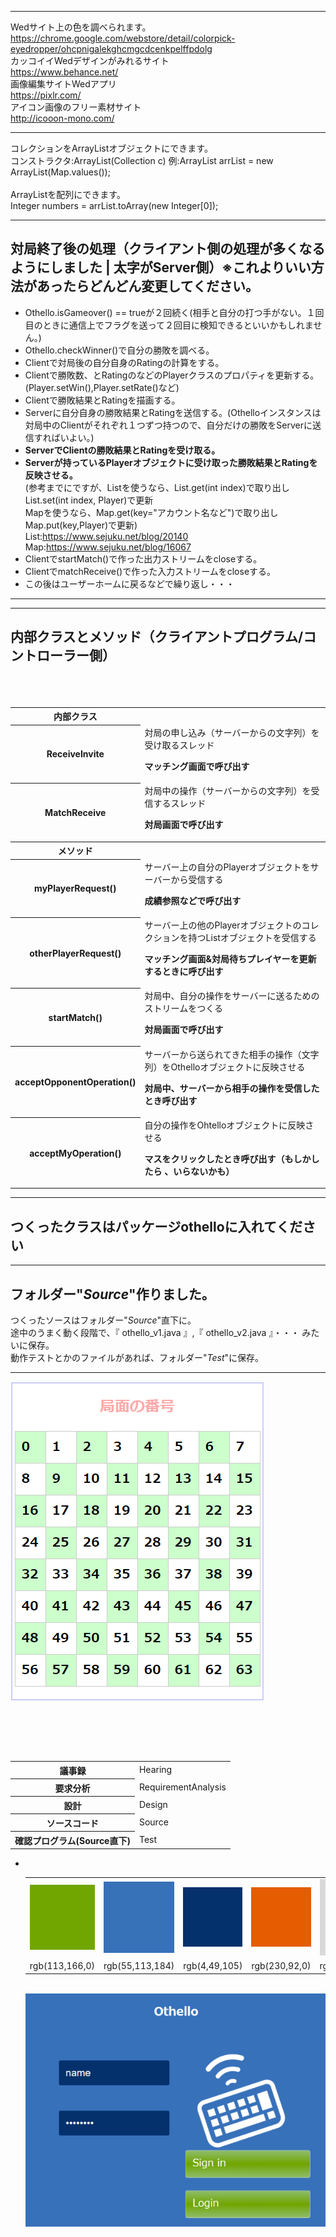 
***

Wedサイト上の色を調べられます。<br>
https://chrome.google.com/webstore/detail/colorpick-eyedropper/ohcpnigalekghcmgcdcenkpelffpdolg
<br>
カッコイイWedデザインがみれるサイト<br>
https://www.behance.net/
<br>
画像編集サイトWedアプリ<br>
https://pixlr.com/
<br>
アイコン画像のフリー素材サイト<br>
http://icooon-mono.com/
<br>

***

コレクションをArrayListオブジェクトにできます。<br>
コンストラクタ:ArrayList(Collection c)
例:ArrayList arrList = new ArrayList(Map.values());
<br><br>
ArrayListを配列にできます。<br>
Integer numbers = arrList.toArray(new Integer[0]);<br>
***
## 対局終了後の処理（クライアント側の処理が多くなるようにしました | 太字がServer側）※これよりいい方法があったらどんどん変更してください。
- Othello.isGameover() == trueが２回続く(相手と自分の打つ手がない。１回目のときに通信上でフラグを送って２回目に検知できるといいかもしれません。)
- Othello.checkWinner()で自分の勝敗を調べる。
- Clientで対局後の自分自身のRatingの計算をする。
- Clientで勝敗数、とRatingのなどのPlayerクラスのプロパティを更新する。(Player.setWin(),Player.setRate()など)
- Clientで勝敗結果とRatingを描画する。
- Serverに自分自身の勝敗結果とRatingを送信する。(Othelloインスタンスは対局中のClientがそれぞれ１つずつ持つので、自分だけの勝敗をServerに送信すればいよい。)
- **ServerでClientの勝敗結果とRatingを受け取る。**
- **Serverが持っているPlayerオブジェクトに受け取った勝敗結果とRatingを反映させる。**<br>
(参考までにですが、Listを使うなら、List.get(int index)で取り出しList.set(int index, Player)で更新<br>
Mapを使うなら、Map.get(key="アカウント名など")で取り出しMap.put(key,Player)で更新)<br>
List:https://www.sejuku.net/blog/20140<br>
Map:https://www.sejuku.net/blog/16067<br>
- ClientでstartMatch()で作った出力ストリームをcloseする。
- ClientでmatchReceive()で作った入力ストリームをcloseする。
- この後はユーザーホームに戻るなどで繰り返し・・・
***

***
## 内部クラスとメソッド（クライアントプログラム/コントローラー側）
<table>
 <tr>
  <th>内部クラス</th>
 </tr>
 <tr>
  <th>ReceiveInvite</th><td>対局の申し込み（サーバーからの文字列）を受け取るスレッド<br>
  
  **マッチング画面で呼び出す**
  
  </td>
 </tr>
 <tr>
  <th>MatchReceive</th><td>対局中の操作（サーバーからの文字列）を受信するスレッド<br>
 
 **対局画面で呼び出す**
 
 </td>
 </tr>
 <tr>
  <th>メソッド<th>
 </tr>
　<br>
 <tr>
  <th>myPlayerRequest()</th><td>サーバー上の自分のPlayerオブジェクトをサーバーから受信する<br>
 
 **成績参照などで呼び出す**
 
 </td>
 </tr>
 <tr>
  <th>otherPlayerRequest()</th><td>サーバー上の他のPlayerオブジェクトのコレクションを持つListオブジェクトを受信する<br>
 
 **マッチング画面&対局待ちプレイヤーを更新するときに呼び出す**
 
 </td>
 </tr>
 <tr>
  <th>startMatch()</th><td>対局中、自分の操作をサーバーに送るためのストリームをつくる<br>
 
 **対局画面で呼び出す**
 
 </td>
 </tr>
 <tr>
  <th>acceptOpponentOperation()</th><td>サーバーから送られてきた相手の操作（文字列）をOthelloオブジェクトに反映させる<br>
 
 **対局中、サーバーから相手の操作を受信したとき呼び出す**
 
 </td>
 </tr>
 <tr>
  <th>acceptMyOperation()</th><td>自分の操作をOhtelloオブジェクトに反映させる<br>
 
 **マスをクリックしたとき呼び出す（もしかしたら
  、いらないかも）**</td>
 </tr>
</table>

***
## つくったクラスはパッケージothelloに入れてください<br>
***
## フォルダー"*Source*"作りました。<br>
つくったソースはフォルダー"*Source*"直下に。<br>
途中のうまく動く段階で、『 othello_v1.java 』,『 othello_v2.java 』・・・ みたいに保存。<br>
動作テストとかのファイルがあれば、フォルダー"*Test*"に保存。
***
<img src="./image/grids.png"><br>
  <table>
    <tr>
      <th>議事録</th>
      <td>Hearing</td>
    </tr>
    <tr>
      <th>要求分析</th>
      <td>RequirementAnalysis</td>
    </tr>
    <tr>
      <th>設計</th>
      <td>Design</td>
    </tr>
    <tr>
     <th>ソースコード</th>
     <td>Source</td>
    </tr>
    <tr>
     <th>確認プログラム(Source直下)</th>
     <td>Test</td>
  </tr>
  </table>

<ul>
  <li>
    <table>
      <tr>
        <td><img src="./image/71A600.png"></td>
        <td><img src="./image/3771BA.png"></td>
        <td><img src="./image/04316C.png"></td>
        <td><img src="./image/E65D00.png"></td>
        <td><img src="./image/DBDBDB.png"></td>
        <td><img src="./image/F8F8F8.png"></td>
      </tr>
      <tr>
        <td>rgb(113,166,0)</td>
        <td>rgb(55,113,184)</td>
        <td>rgb(4,49,105)</td>
        <td>rgb(230,92,0)</td>
        <td>rgb(217,217,217)</td>
        <td>rgb(247,247,247)</td>
      </tr>
    </table><br>
    <img src="./image/image_01.png">
  </li>
</ul>

